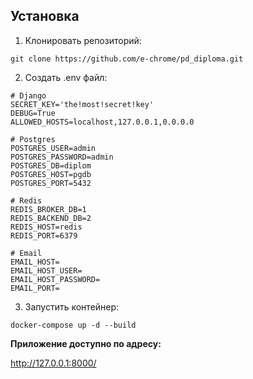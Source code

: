 ## Установка
1. Клонировать репозиторий:

`git clone https://github.com/e-chrome/pd_diploma.git`

2. Создать .env файл:

```
# Django
SECRET_KEY='the!most!secret!key'
DEBUG=True
ALLOWED_HOSTS=localhost,127.0.0.1,0.0.0.0

# Postgres
POSTGRES_USER=admin
POSTGRES_PASSWORD=admin
POSTGRES_DB=diplom
POSTGRES_HOST=pgdb
POSTGRES_PORT=5432

# Redis
REDIS_BROKER_DB=1
REDIS_BACKEND_DB=2
REDIS_HOST=redis
REDIS_PORT=6379

# Email
EMAIL_HOST=
EMAIL_HOST_USER=
EMAIL_HOST_PASSWORD=
EMAIL_PORT=
```

3. Запустить контейнер:

 `docker-compose up -d --build`

**Приложение доступно по адресу:**

http://127.0.0.1:8000/
